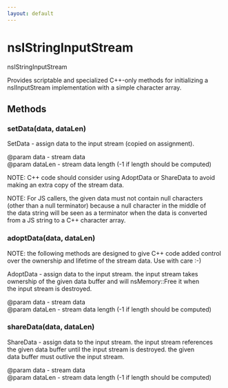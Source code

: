 ```yaml
---
layout: default
---
```


# nsIStringInputStream #
  
nsIStringInputStream  
  
Provides scriptable and specialized C++-only methods for initializing a  
nsIInputStream implementation with a simple character array.  
  

## Methods ##

### setData(data, dataLen) ###
  
SetData - assign data to the input stream (copied on assignment).  
  
@param data    - stream data  
@param dataLen - stream data length (-1 if length should be computed)  
  
NOTE: C++ code should consider using AdoptData or ShareData to avoid  
making an extra copy of the stream data.  
  
NOTE: For JS callers, the given data must not contain null characters  
(other than a null terminator) because a null character in the middle of  
the data string will be seen as a terminator when the data is converted  
from a JS string to a C++ character array.  
  

### adoptData(data, dataLen) ###
  
NOTE: the following methods are designed to give C++ code added control  
over the ownership and lifetime of the stream data.  Use with care :-)  
  
  
AdoptData - assign data to the input stream.  the input stream takes  
ownership of the given data buffer and will nsMemory::Free it when  
the input stream is destroyed.  
  
@param data      - stream data  
@param dataLen   - stream data length (-1 if length should be computed)  
  

### shareData(data, dataLen) ###
  
ShareData - assign data to the input stream.  the input stream references  
the given data buffer until the input stream is destroyed.  the given  
data buffer must outlive the input stream.  
  
@param data      - stream data  
@param dataLen   - stream data length (-1 if length should be computed)  
  
